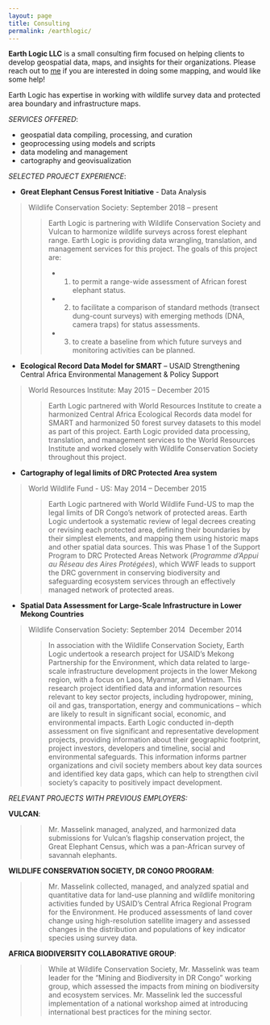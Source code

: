 ```yaml
---
layout: page
title: Consulting
permalink: /earthlogic/
---
```


**Earth Logic LLC** is a small consulting firm focused on helping clients to develop geospatial data, maps, and insights for their organizations. Please reach out to [me](mailto:jmasselink@gmail.com) if you are interested in doing some mapping, and would like some help!

Earth Logic has expertise in working with wildlife survey data and protected area boundary and infrastructure maps.


*SERVICES OFFERED*:
- geospatial data compiling, processing, and curation
- geoprocessing using models and scripts
- data modeling and management
- cartography and geovisualization


*SELECTED PROJECT EXPERIENCE*:

- **Great Elephant Census Forest Initiative** - Data Analysis
>Wildlife Conservation Society: September 2018 – present
>>Earth Logic is partnering with Wildlife Conservation Society and Vulcan to harmonize wildlife surveys across forest elephant range. Earth Logic is providing data wrangling, translation, and management services for this project.
The goals of this project are:
>> - 1) to permit a range-wide assessment of African forest elephant status.
>> - 2) to facilitate a comparison of standard methods (transect dung-count surveys) with emerging methods (DNA, camera traps) for status assessments.
>> - 3) to create a baseline from which future surveys and monitoring activities can be planned.

- **Ecological Record Data Model for SMART** – USAID Strengthening Central Africa Environmental Management & Policy Support
>World Resources Institute: May 2015 – December 2015
>>Earth Logic partnered with World Resources Institute to create a harmonized Central Africa Ecological Records data model for SMART and harmonized 50 forest survey datasets to this model as part of this project. Earth Logic provided data processing, translation, and management services to the World Resources Institute and worked closely with Wildlife Conservation Society throughout this project.

- **Cartography of legal limits of DRC Protected Area system**
> World Wildlife Fund - US: May 2014 – December 2015
>>Earth Logic partnered with World Wildlife Fund-US to map the legal limits of DR Congo’s network of protected areas. Earth Logic undertook a systematic review of legal decrees creating or revising each protected area, defining their boundaries by their simplest elements, and mapping them using historic maps and other spatial data sources. This was Phase 1 of the Support Program to DRC Protected Areas Network (*Programme d’Appui au Réseau des Aires Protégées*), which WWF leads to support the DRC government in conserving biodiversity and safeguarding ecosystem services through an effectively managed network of protected areas.

- **Spatial Data Assessment for Large-Scale Infrastructure in Lower Mekong Countries**
>Wildlife Conservation Society: September 2014 ­ December 2014
>>In association with the Wildlife Conservation Society, Earth Logic undertook a research project for USAID’s Mekong Partnership for the Environment, which data related to large-scale infrastructure development projects in the lower Mekong region, with a focus on Laos, Myanmar, and Vietnam. This research project identified data and information resources relevant to key sector projects, including hydropower, mining, oil and gas, transportation, energy and communications – which are likely to result in significant social, economic, and environmental impacts. Earth Logic conducted in-depth assessment on five significant and representative development projects, providing information about their geographic footprint, project investors, developers and timeline, social and environmental safeguards. This information informs partner organizations and civil society members about key data sources and identified key data gaps, which can help to strengthen civil society’s capacity to positively impact development.


*RELEVANT PROJECTS WITH PREVIOUS EMPLOYERS:*

**VULCAN**:
>>Mr. Masselink managed, analyzed, and harmonized data submissions for Vulcan’s flagship conservation project, the Great Elephant Census, which was a pan-African survey of savannah elephants.

**WILDLIFE CONSERVATION SOCIETY, DR CONGO PROGRAM**:
>>Mr. Masselink collected, managed, and analyzed spatial and quantitative data for land-use planning and wildlife monitoring activities funded by USAID’s Central Africa Regional Program for the Environment. He produced assessments of land cover change using high-resolution satellite imagery and assessed changes in the distribution and populations of key indicator species using survey data.

**AFRICA BIODIVERSITY COLLABORATIVE GROUP**:
>>While at Wildlife Conservation Society, Mr. Masselink was team leader for the “Mining and Biodiversity in DR Congo” working group, which assessed the impacts from mining on biodiversity and ecosystem services. Mr. Masselink led the successful implementation of a national workshop aimed at introducing international best practices for the mining sector.
